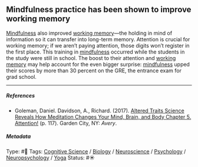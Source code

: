 ## Mindfulness practice has been shown to improve working memory

[Mindfulness](Mindfulness.md) also improved [working memory](Working%20memory.md)—the holding in mind of information so it can transfer into long-term memory. Attention is crucial for working memory; if we aren’t paying attention, those digits won’t register in the first place. This training in [mindfulness](Mindfulness.md) occurred while the students in the study were still in school. The boost to their attention and [working memory](Working%20memory.md) may help account for the even bigger surprise: [mindfulness](Mindfulness.md) upped their scores by more than 30 percent on the GRE, the entrance exam for grad school. 

---

##### References

* Goleman, Daniel. Davidson, A., Richard. (2017). [Altered Traits Science Reveals How Meditation Changes Your Mind, Brain, and Body Chapter 5. Attention!](Altered%20Traits%20Science%20Reveals%20How%20Meditation%20Changes%20Your%20Mind,%20Brain,%20and%20Body%20Chapter%205.%20Attention!.md) (p. 117). Garden City, NY: *Avery*.

##### Metadata

Type: #🔴 
Tags: [Cognitive Science]() / [Biology]() / [Neuroscience](Neuroscience.md) / [Psychology](Psychology.md) / [Neuropsychology](Neuropsychology.md) / [Yoga](Yoga.md)
Status: #☀️ 
